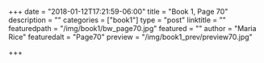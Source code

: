 +++
date = "2018-01-12T17:21:59-06:00"
title = "Book 1, Page 70"
description = ""
categories = ["book1"]
type = "post"
linktitle = ""
featuredpath = "/img/book1/bw_page70.jpg"
featured = ""
author = "Maria Rice"
featuredalt = "Page70"
preview = "/img/book1_prev/preview70.jpg"

+++

